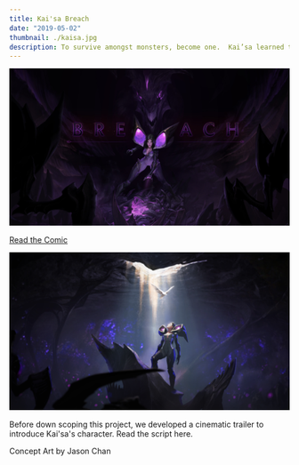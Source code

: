 ```yaml
---
title: Kai'sa Breach
date: "2019-05-02"
thumbnail: ./kaisa.jpg
description: To survive amongst monsters, become one.  Kai’sa learned this lesson as a little girl.  Now as she’s grown up she has to grapple with not being of the void, but not being like other humans either.  Like most coming of age characters, she is trying to find her place in the world.
---
```


<div class="kg-card kg-image-card kg-width-wide">

![Kai'sa](./kaisa.jpg)

</div>

<!-- [Read the comic](https://na.leagueoflegends.com/en/featured/kaisa-comic) -->
<div class="center">
  <a href="https://na.leagueoflegends.com/en/featured/kaisa-comic" class="button primary large">Read the Comic</a>
</div>

<div class="kg-card kg-image-card kg-width-wide">

![Kai'sa](./kaisa_keyart_jchan_01.jpg)

</div>

Before down scoping this project, we developed a cinematic trailer to introduce Kai'sa's character.  Read the script here.

Concept Art by Jason Chan
